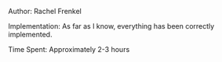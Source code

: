 Author: Rachel Frenkel

Implementation:
  As far as I know, everything has been correctly implemented.

Time Spent: 
  Approximately 2-3 hours
